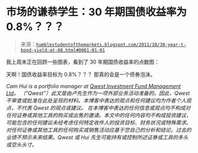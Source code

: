 <!--yml

category: 未分类

date: 2024-05-18 04:14:43

-->

# 市场的谦恭学生：30 年期国债收益率为 0.8%？？？

> 来源：[`humblestudentofthemarkets.blogspot.com/2011/10/30-year-t-bond-yield-at-08.html#0001-01-01`](https://humblestudentofthemarkets.blogspot.com/2011/10/30-year-t-bond-yield-at-08.html#0001-01-01)

我上周末正在回顾一些图表，看到了 30 年期国债收益率的点数图：

天啊！国债收益率目标为 0.8%？？？ 那真的会是一个债券泡沫。

*Cam Hui is a portfolio manager at [Qwest Investment Fund Management Ltd](http://www.qwestfunds.com/)。 （“Qwest”）此文是由卢先生作为一项外部业务活动准备的。因此，Qwest 不审查或批准在此处呈现的材料。本博客中表达的观点和任何建议均为作者个人观点，不代表 Qwest 的观点或建议。* *在本博客中表达的任何信息或观点均不构成对任何证券或其他工具的购买或出售的邀请。本文中的任何内容均不构成投资建议，可能包含的任何建议未经考虑任何特定收件人的投资目标、财务状况或特殊需求。对任何证券或其他工具的任何购买或销售活动应基于您自己的分析和结论。过去的业绩不预示未来结果。Qwest 或 Hui 先生可能持有或控制所述证券或工具的多头或空头头寸。*
